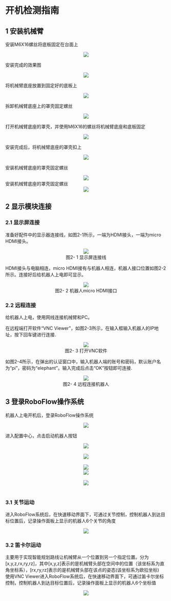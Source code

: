 # 开机检测指南

## 1 安装机械臂
安装M6X16螺丝将底板固定在台面上

<div align=center><img src="../resources/2-serialproduct/myCobot Pro 600/Chinese/Drawing 15.png"></div> 

安装完成的效果图

<div align=center><img src="../resources/2-serialproduct/myCobot Pro 600/Chinese/Drawing 16.png"></div> 

将机械臂底座放置到固定好的底板上

<div align=center><img src="../resources/2-serialproduct/myCobot Pro 600/Chinese/Drawing 17.png"></div> 

拆卸机械臂底座上的罩壳固定螺丝

<div align=center><img src="../resources/2-serialproduct/myCobot Pro 600/Chinese/Drawing 18.png"></div> 

打开机械臂底座的罩壳，并使用M6X16的螺丝将机械臂底座和底板固定

<div align=center><img src="../resources/2-serialproduct/myCobot Pro 600/Chinese/Drawing 18.png"></div> 

安装完成后，将机械臂底座的罩壳扣上

<div align=center><img src="../resources/2-serialproduct/myCobot Pro 600/Chinese/Drawing 19.png"></div> 

安装机械臂底座的罩壳固定螺丝

<div align=center><img src="../resources/2-serialproduct/myCobot Pro 600/Chinese/Drawing 20.png"></div> 
安装机械臂底座的罩壳固定螺丝
   <div align=center><img src="../resources/2-serialproduct/myCobot Pro 600/Chinese/Drawing 21.png"></div>



## **2 显示模块连接**

### **2.1 显示屏连接**

准备好配件中的显示器连接线，如图2-1所示，一端为HDMI接头，一端为micro HDMI接头。

<div align=center><img src="../resources/2-serialproduct/myCobot Pro 600/Chinese/Drawing 24.png"></div> 

<center>图2- 1 显示屏连接线</center>

HDMI接头与电脑相连，micro HDMI接有与机器人相连，机器人接口位置如图2-2所示。连接好后给机器人上电即可显示。

<div align=center><img src="../resources/2-serialproduct/myCobot Pro 600/Chinese/Drawing 25.png"></div> 

<center>图2- 2 机器人micro HDMI接口</center>

### **2.2 远程连接**

给机器人上电，使用网线连接机械臂和PC。

在远程端打开软件“VNC Viewer”，如图2-3所示，在输入框输入机器人的IP地址，按下回车键进行连接.


   <div align=center><img src="../resources/2-serialproduct/myCobot Pro 600/Chinese/Drawing 26.png"></div>

<center>图2- 3 打开VNC软件</center>

如图2-4所示，在弹出的认证窗口中，输入机器人端的账号和密码，默认账户名为“pi”，密码为“elephant”。输入完成后点击“OK”按钮即可连接.


   <div align=center><img src="../resources/2-serialproduct/myCobot Pro 600/Chinese/Drawing 27.png"></div>

<center>图2- 4 远程连接机器人</center>

## 3 登录RoboFlow操作系统

机器人上电开机后，登录RoboFlow操作系统
<div align=center><img src="../resources/2-serialproduct/myCobot Pro 600/Chinese/p0.png"></div>

进入配置中心，点击启动机器人按钮
<div align=center><img src="../resources/2-serialproduct/myCobot Pro 600/Chinese/p1.png"></div>
<br>
<div align=center><img src="../resources/2-serialproduct/myCobot Pro 600/Chinese/p2.png"></div>
<br>
<div align=center><img src="../resources/2-serialproduct/myCobot Pro 600/Chinese/p3.png"></div>
<div align=center><img src="../resources/2-serialproduct/myCobot Pro 600/Chinese/p4.png"></div>
<br>
<div align=center><img src="../resources/2-serialproduct/myCobot Pro 600/Chinese/p5.png"></div>
<br>

### 3.1 关节运动
进入RoboFlow系统后，在快速移动界面下，可通过关节控制，控制机器人到达目标位置后，记录操作面板上显示的机器人6个关节的角度
<div align=center><img src="../resources/2-serialproduct/myCobot Pro 600/Chinese/p9.png"></div>

### 3.2 笛卡尔运动
主要用于实现智能规划路线让机械臂从一个位置到另一个指定位置。分为[x,y,z,rx,ry,rz]，其中[x,y,z]表示的是机械臂头部在空间中的位置（该坐标系为直角坐标系），[rx,ry,rz]表示的是机械臂头部在该点的姿态(该坐标系为欧拉坐标)<br/>
使用VNC Viewer进入RoboFlow系统后，在快速移动界面下，可通过笛卡尔坐标控制，控制机器人到达目标位置后，记录操作面板上显示的机器人6个坐标值
<div align=center><img src="../resources/2-serialproduct/myCobot Pro 600/Chinese/p10.png"></div>

